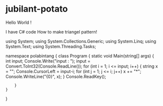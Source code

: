 # jubilant-potato
Hello World !

I have C# code How to make triangel pattern!

using System;
using System.Collections.Generic;
using System.Linq;
using System.Text;
using System.Threading.Tasks;

namespace polabintang
{
    class Program
    {
        static void Main(string[] args)
        {
            int input;
            Console.Write("input : ");
            input = Convert.ToInt32(Console.ReadLine());
            for (int i = 1; i <= input; i++)
            {
                string x = "";
                Console.CursorLeft = input-i;
                for (int j = 1; j <= i; j++)
                    x += "*";
                Console.WriteLine("{0}", x);
            }
            Console.ReadKey();
                

        }
    }
}

